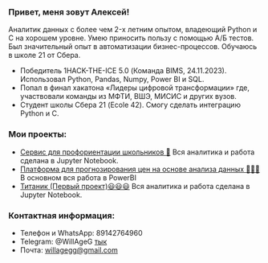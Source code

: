
### Привет, меня зовут Алексей!

Аналитик данных с более чем 2-x летним опытом, владеющий Python и C на хорошем уровне. Умею приносить пользу с помощью А/Б тестов. Был значительный опыт в автоматизации бизнес-процессов. Обучаюсь в школе 21 от Сбера.

  - Победитель 1HACK-THE-ICE 5.0 (Команда BIMS, 24.11.2023).
    Использовал Python, Pandas, Numpy, Power BI и SQL.
  - Попал в финал хакатона «Лидеры цифровой трансформации» где, участвовали команды из МФТИ, ВШЭ, МИСИС и других вузов.
  - Студент школы Сбера 21 (Ecole 42).
    Смогу сделать интеграцию Python и C.

### Мои проекты:
  - [Сервис для профориентации школьников 🚀](https://github.com/WillAgeG/hack_lct_2023)
    Вся аналитика и работа сделана в Jupyter Notebook.
  - [Платформа для прогнозирования цен на основе анализа данных 👨🏽‍💻](https://github.com/WillAgeG/ice5_OldSchool)
    В основном вся работа в PowerBI
  - [Титаник (Первый проект)😃😃😃](https://github.com/WillAgeG/titanic_first_project)
    Вся аналитика и работа сделана в Jupyter Notebook.

### Контактная информация:  
  - Телефон и WhatsApp: 89142764960  
  - Telegram: @WillAgeG [тык](https://t.me/WillAgeG)
  - Почта: [willagegg@gmail.com](mailto:willagegg@gmail.com)
